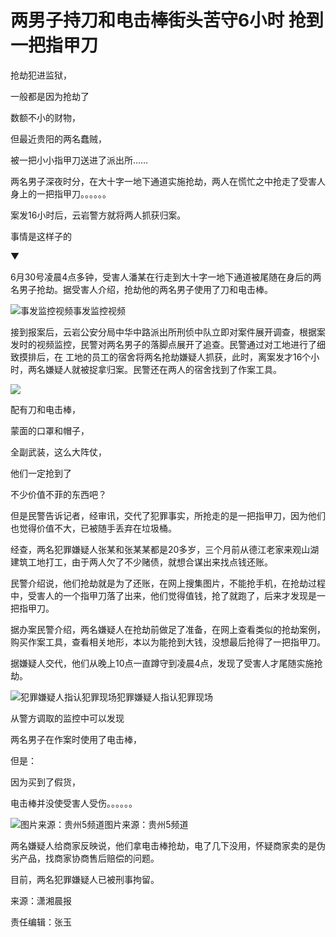 # 两男子持刀和电击棒街头苦守6小时 抢到一把指甲刀

抢劫犯进监狱，

一般都是因为抢劫了

数额不小的财物，

但最近贵阳的两名蠢贼，

被一把小小指甲刀送进了派出所……

两名男子深夜时分，在大十字一地下通道实施抢劫，两人在慌忙之中抢走了受害人身上的一把指甲刀。。。。。。

案发16小时后，云岩警方就将两人抓获归案。

事情是这样子的

▼

6月30号凌晨4点多钟，受害人潘某在行走到大十字一地下通道被尾随在身后的两名男子抢劫。据受害人介绍，抢劫他的两名男子使用了刀和电击棒。

![事发监控视频](http://n.sinaimg.cn/news/gif_image/717/w400h317/20180708/eVRW-hezpzwt6061706.gif)事发监控视频

接到报案后，云岩公安分局中华中路派出所刑侦中队立即对案件展开调查，根据案发时的视频监控，民警对两名男子的落脚点展开了追查。民警通过对工地进行了细致摸排后，在
工地的员工的宿舍将两名抢劫嫌疑人抓获，此时，离案发才16个小时，两名嫌疑人就被捉拿归案。民警还在两人的宿舍找到了作案工具。

![](http://n.sinaimg.cn/news/crawl/59/w550h309/20180708/z3TL-hezpzwt6061757.png)

配有刀和电击棒，

蒙面的口罩和帽子，

全副武装，这么大阵仗，

他们一定抢到了

不少价值不菲的东西吧？

但是民警告诉记者，经审讯，交代了犯罪事实，所抢走的是一把指甲刀，因为他们也觉得价值不大，已被随手丢弃在垃圾桶。

经查，两名犯罪嫌疑人张某和张某某都是20多岁，三个月前从德江老家来观山湖建筑工地打工，由于两人欠了不少赌债，就想合谋出来找点钱还账。

民警介绍说，他们抢劫就是为了还账，在网上搜集图片，不能抢手机，在抢劫过程中，受害人的一个指甲刀落了出来，他们觉得值钱，抢了就跑了，后来才发现是一把指甲刀。

据办案民警介绍，两名嫌疑人在抢劫前做足了准备，在网上查看类似的抢劫案例，购买作案工具，查看相关地形，本以为能抢到大钱，没想最后抢得了一把指甲刀。

据嫌疑人交代，他们从晚上10点一直蹲守到凌晨4点，发现了受害人才尾随实施抢劫。

![犯罪嫌疑人指认犯罪现场](http://n.sinaimg.cn/news/crawl/539/w358h181/20180708/ydqr-hezpzwt6061788.png)犯罪嫌疑人指认犯罪现场

从警方调取的监控中可以发现

两名男子在作案时使用了电击棒，

但是：

因为买到了假货，

电击棒并没使受害人受伤。。。。。。

![图片来源：贵州5频道](http://n.sinaimg.cn/news/crawl/624/w387h237/20180708/v5A1-hezpzwt6061855.png)图片来源：贵州5频道

两名嫌疑人给商家反映说，他们拿电击棒抢劫，电了几下没用，怀疑商家卖的是伪劣产品，找商家协商售后赔偿的问题。

目前，两名犯罪嫌疑人已被刑事拘留。

来源：潇湘晨报

责任编辑：张玉

